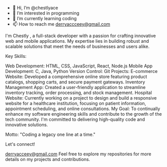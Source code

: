 - 👋 Hi, I’m @chestlyace
- 👀 I’m interested in programming 
- 🌱 I’m currently learning coding
- 📫 How to reach me derryaccceey@gmail.com

I'm Chestly , a full-stack developer with a passion for crafting innovative web and mobile applications. My expertise lies in building robust and scalable solutions that meet the needs of businesses and users alike.

Key Skills:

Web Development: HTML, CSS, JavaScript, React, Node.js
Mobile App Development: C, Java, Python 
Version Control: Git
Projects:
E-commerce Website: Developed a comprehensive online store featuring product catalogs, shopping carts, and secure payment gateways.
Inventory Management App: Created a user-friendly application to streamline inventory tracking, order processing, and stock management.
Hospital Website: Currently working on a project to design and build a responsive website for a healthcare institution, focusing on patient information, appointment scheduling, and online consultations.
My Goal:
To continually enhance my software engineering skills and contribute to the growth of the tech community. I'm committed to delivering high-quality code and innovative solutions.

Motto: "Coding a legacy one line at a time."

Let's connect!

derryacceey@gmail.com
Feel free to explore my repositories for more details on my projects and contributions.
